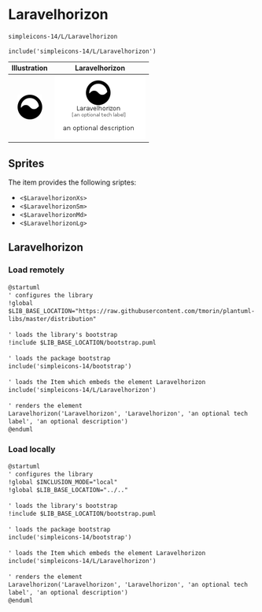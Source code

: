 # Laravelhorizon


```text
simpleicons-14/L/Laravelhorizon
```

```text
include('simpleicons-14/L/Laravelhorizon')
```



| Illustration | Laravelhorizon |
| :---: | :---: |
| ![illustration for Illustration](../../simpleicons-14/L/Laravelhorizon.png) | ![illustration for Laravelhorizon](../../simpleicons-14/L/Laravelhorizon.Local.png) |



## Sprites
The item provides the following sriptes:

- `<$LaravelhorizonXs>`
- `<$LaravelhorizonSm>`
- `<$LaravelhorizonMd>`
- `<$LaravelhorizonLg>`





## Laravelhorizon

### Load remotely
```plantuml
@startuml
' configures the library
!global $LIB_BASE_LOCATION="https://raw.githubusercontent.com/tmorin/plantuml-libs/master/distribution"

' loads the library's bootstrap
!include $LIB_BASE_LOCATION/bootstrap.puml

' loads the package bootstrap
include('simpleicons-14/bootstrap')

' loads the Item which embeds the element Laravelhorizon
include('simpleicons-14/L/Laravelhorizon')

' renders the element
Laravelhorizon('Laravelhorizon', 'Laravelhorizon', 'an optional tech label', 'an optional description')
@enduml
```

### Load locally
```plantuml
@startuml
' configures the library
!global $INCLUSION_MODE="local"
!global $LIB_BASE_LOCATION="../.."

' loads the library's bootstrap
!include $LIB_BASE_LOCATION/bootstrap.puml

' loads the package bootstrap
include('simpleicons-14/bootstrap')

' loads the Item which embeds the element Laravelhorizon
include('simpleicons-14/L/Laravelhorizon')

' renders the element
Laravelhorizon('Laravelhorizon', 'Laravelhorizon', 'an optional tech label', 'an optional description')
@enduml
```

